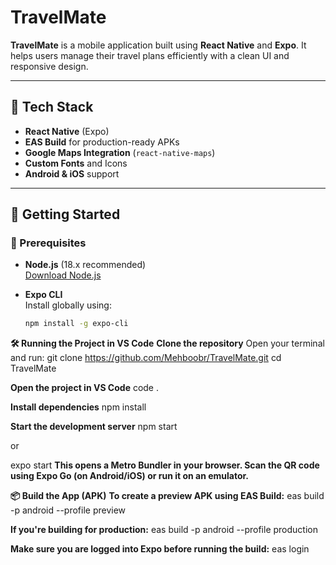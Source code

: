 # TravelMate

**TravelMate** is a mobile application built using **React Native** and **Expo**. It helps users manage their travel plans efficiently with a clean UI and responsive design.

---

## 📱 Tech Stack

- **React Native** (Expo)
- **EAS Build** for production-ready APKs
- **Google Maps Integration** (`react-native-maps`)
- **Custom Fonts** and Icons
- **Android & iOS** support

---

## 🚀 Getting Started

### 🔧 Prerequisites

- **Node.js** (18.x recommended)  
  [Download Node.js](https://nodejs.org/)

- **Expo CLI**  
  Install globally using:
  ```bash
  npm install -g expo-cli


**🛠️ Running the Project in VS Code**
**Clone the repository**
Open your terminal and run:
git clone https://github.com/Mehboobr/TravelMate.git
cd TravelMate

**Open the project in VS Code**
code .

**Install dependencies**
npm install

**Start the development server**
npm start

or

expo start
**This opens a Metro Bundler in your browser. Scan the QR code using Expo Go (on Android/iOS) or run it on an emulator.**

**📦 Build the App (APK)**
**To create a preview APK using EAS Build:**
eas build -p android --profile preview

**If you're building for production:**
eas build -p android --profile production

**Make sure you are logged into Expo before running the build:**
eas login